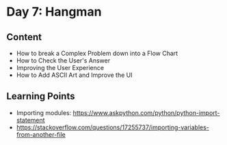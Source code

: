 # Day 7: Hangman
## Content
* How to break a Complex Problem down into a Flow Chart
* How to Check the User's Answer
* Improving the User Experience
* How to Add ASCII Art and Improve the UI

## Learning Points
* Importing modules: https://www.askpython.com/python/python-import-statement
* https://stackoverflow.com/questions/17255737/importing-variables-from-another-file


